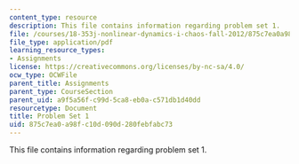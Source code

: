 ```yaml
---
content_type: resource
description: This file contains information regarding problem set 1.
file: /courses/18-353j-nonlinear-dynamics-i-chaos-fall-2012/875c7ea0a98fc10d090d280febfabc73_MIT18_353JF12_pset1.pdf
file_type: application/pdf
learning_resource_types:
- Assignments
license: https://creativecommons.org/licenses/by-nc-sa/4.0/
ocw_type: OCWFile
parent_title: Assignments
parent_type: CourseSection
parent_uid: a9f5a56f-c99d-5ca8-eb0a-c571db1d40dd
resourcetype: Document
title: Problem Set 1
uid: 875c7ea0-a98f-c10d-090d-280febfabc73
---
```

This file contains information regarding problem set 1.